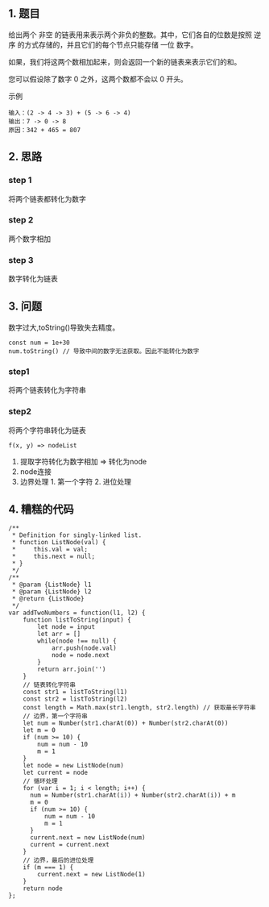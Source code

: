 ## 1. 题目
给出两个 非空 的链表用来表示两个非负的整数。其中，它们各自的位数是按照 逆序 的方式存储的，并且它们的每个节点只能存储 一位 数字。

如果，我们将这两个数相加起来，则会返回一个新的链表来表示它们的和。

您可以假设除了数字 0 之外，这两个数都不会以 0 开头。

示例
```
输入：(2 -> 4 -> 3) + (5 -> 6 -> 4)
输出：7 -> 0 -> 8
原因：342 + 465 = 807
```
## 2. 思路
### step 1
将两个链表都转化为数字
### step 2
两个数字相加
### step 3
数字转化为链表

## 3. 问题
数字过大,toString()导致失去精度。
```
const num = 1e+30
num.toString() // 导致中间的数字无法获取。因此不能转化为数字
```
### step1
将两个链表转化为字符串
### step2
将两个字符串转化为链表
```
f(x, y) => nodeList
```
1. 提取字符转化为数字相加 => 转化为node
2. node连接
3. 边界处理 1. 第一个字符 2. 进位处理

## 4. 糟糕的代码
```
/**
 * Definition for singly-linked list.
 * function ListNode(val) {
 *     this.val = val;
 *     this.next = null;
 * }
 */
/**
 * @param {ListNode} l1
 * @param {ListNode} l2
 * @return {ListNode}
 */
var addTwoNumbers = function(l1, l2) {
    function listToString(input) {
        let node = input
        let arr = []
        while(node !== null) {
            arr.push(node.val)
            node = node.next
        }
        return arr.join('')
    }
    // 链表转化字符串
    const str1 = listToString(l1)
    const str2 = listToString(l2)
    const length = Math.max(str1.length, str2.length) // 获取最长字符串
    // 边界，第一个字符串
    let num = Number(str1.charAt(0)) + Number(str2.charAt(0))
    let m = 0
    if (num >= 10) {
        num = num - 10
        m = 1
    }
    let node = new ListNode(num)
    let current = node
    // 循环处理
    for (var i = 1; i < length; i++) {
      num = Number(str1.charAt(i)) + Number(str2.charAt(i)) + m
      m = 0
      if (num >= 10) {
          num = num - 10
          m = 1
      }
      current.next = new ListNode(num)
      current = current.next
    }
    // 边界，最后的进位处理
    if (m === 1) {
        current.next = new ListNode(1)
    }
    return node
};
```
